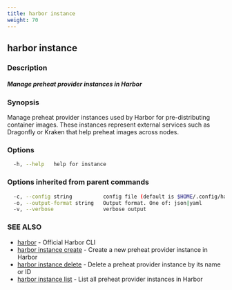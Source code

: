 ```yaml
---
title: harbor instance
weight: 70
---
```

## harbor instance

### Description

##### Manage preheat provider instances in Harbor

### Synopsis

Manage preheat provider instances used by Harbor for pre-distributing container images.
These instances represent external services such as Dragonfly or Kraken that help preheat images across nodes.

### Options

```sh
  -h, --help   help for instance
```

### Options inherited from parent commands

```sh
  -c, --config string          config file (default is $HOME/.config/harbor-cli/config.yaml)
  -o, --output-format string   Output format. One of: json|yaml
  -v, --verbose                verbose output
```

### SEE ALSO

* [harbor](harbor.md)	 - Official Harbor CLI
* [harbor instance create](harbor-instance-create.md)	 - Create a new preheat provider instance in Harbor
* [harbor instance delete](harbor-instance-delete.md)	 - Delete a preheat provider instance by its name or ID
* [harbor instance list](harbor-instance-list.md)	 - List all preheat provider instances in Harbor

